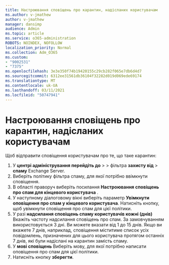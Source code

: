 ```yaml
---
title: Настроювання сповіщень про карантин, надісланих користувачам
ms.author: v-jmathew
author: v-jmathew
manager: dansimp
audience: Admin
ms.topic: article
ms.service: o365-administration
ROBOTS: NOINDEX, NOFOLLOW
localization_priority: Normal
ms.collection: Adm_O365
ms.custom:
- "9002531"
- "7375"
ms.openlocfilehash: 3e3e350f74b19420155c29cb282f065e7db6d4d7
ms.sourcegitcommit: 6312ee31561db36104f32282d019d069ede69174
ms.translationtype: MT
ms.contentlocale: uk-UA
ms.lasthandoff: 03/11/2021
ms.locfileid: "50747941"
---
```

# <a name="configure-quarantine-notifications-sent-to-users"></a>Настроювання сповіщень про карантин, надісланих користувачам

Щоб відправити сповіщення користувачам про те, що таке карантин:

1. У **центрі адміністрування перейдіть до**  >    >  фільтра **захисту від**  >  **спаму** Exchange Server.
2. Виберіть політику фільтра спаму, для якої потрібно ввімкнути сповіщення.
3. В області праворуч виберіть посилання **Настроювання сповіщень про спам для кінцевого користувача** .
4. У наступному діалоговому вікні виберіть параметр **Увімкнути оповіщення про спам у кінцевого користувача**. Натисніть кнопку, щоб увімкнути сповіщення про спам для цієї політики.
5. У разі **надсилання сповіщень спаму користувачів кожні (днів)** Вкажіть частоту надсилання сповіщень про спам. За замовчуванням використовується 3 дні. Ви можете вказати від 1 до 15 днів. Якщо ви вкажете 7 днів, наприклад, сповіщення міститиме список усіх повідомлень, призначених для цього користувача протягом останніх 7 днів, які були надіслані на карантин замість спаму.
6. У **мові сповіщень** Виберіть мову, для якої потрібно написати оповіщення про спам для цієї політики.
7. Натисніть кнопку **зберегти**.

